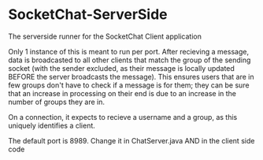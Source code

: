 # SocketChat-ServerSide
The serverside runner for the SocketChat Client application

Only 1 instance of this is meant to run per port. After recieving a message, data is broadcasted to all other clients that match the group of the sending socket (with the sender excluded, as their message is locally updated BEFORE the server broadcasts the message). This ensures users that are in few groups don't have to check if a message is for them; they can be sure that an increase in processing on their end is due to an increase in the number of groups they are in.

On a connection, it expects to recieve a username and a group, as this uniquely identifies a client.

The default port is 8989. Change it in ChatServer.java AND in the client side code
